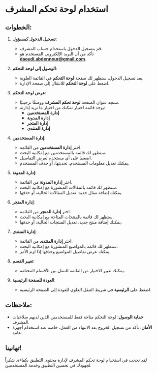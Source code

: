 # استخدام لوحة تحكم المشرف

## الخطوات:

1. **تسجيل الدخول كمسؤول**:

   - قم بتسجيل الدخول باستخدام حساب المشرف.
   - تأكد من أن البريد الإلكتروني المستخدم هو **daoudi.abdennour@gmail.com**.

2. **الوصول إلى لوحة التحكم**:

   - بعد تسجيل الدخول، ستظهر لك صفحة **لوحة التحكم** في القائمة العلوية.
   - اضغط على **لوحة التحكم** للانتقال إلى صفحة الإدارة.

3. **عرض لوحة التحكم**:

   - ستجد عنوان الصفحة **لوحة تحكم المشرف** ووصفًا ترحيبيًا.
   - يوجد قائمة اختيار تمكنك من اختيار ما تريد إدارته:
     - **إدارة المستخدمين**
     - **إدارة المدونة**
     - **إدارة المتجر**
     - **إدارة المنتدى**

4. **إدارة المستخدمين**:

   - اختر **إدارة المستخدمين** من القائمة.
   - ستظهر لك قائمة بالمستخدمين مع إمكانية البحث.
   - اضغط على أي مستخدم لعرض التفاصيل.
   - يمكنك تعديل معلومات المستخدم، تحديثها، أو حذف المستخدم.

5. **إدارة المدونة**:

   - اختر **إدارة المدونة** من القائمة.
   - ستظهر لك قائمة بالمقالات المنشورة مع إمكانية البحث.
   - يمكنك إضافة مقال جديد، تعديل المقالات الحالية، أو حذفها.

6. **إدارة المتجر**:

   - اختر **إدارة المتجر** من القائمة.
   - ستظهر لك قائمة بالمنتجات المتاحة مع إمكانية البحث.
   - يمكنك إضافة منتج جديد، تعديل المنتجات الحالية، أو حذفها.

7. **إدارة المنتدى**:

   - اختر **إدارة المنتدى** من القائمة.
   - ستظهر لك قائمة بالمواضيع المنشورة مع إمكانية البحث.
   - يمكنك عرض تفاصيل المواضيع وحذفها إذا لزم الأمر.

8. **تغيير القسم**:

   - يمكنك تغيير الاختيار من القائمة للتنقل بين الأقسام المختلفة.

9. **العودة للصفحة الرئيسية**:

   - اضغط على **الرئيسية** في شريط التنقل العلوي للعودة إلى الصفحة الرئيسية.

## ملاحظات:

- **حماية الوصول**: لوحة التحكم متاحة فقط للمستخدمين الذين لديهم صلاحيات المشرف.
- **الأمان**: تأكد من تسجيل الخروج بعد الانتهاء من العمل، خاصة عند استخدام أجهزة عامة.

## تهانينا!

لقد نجحت في استخدام لوحة تحكم المشرف لإدارة محتوى التطبيق بكفاءة. شكراً لجهودك في تحسين التطبيق وخدمة المستخدمين.